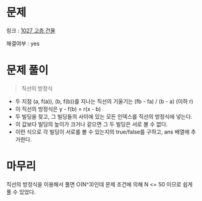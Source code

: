 # 문제
링크 : [1027 고층 건물](https://www.acmicpc.net/problem/1027)

해결여부 : yes

# 문제 풀이
> 직선의 방정식
- 두 지점 (a, f(a)), (b, f(b))를 지나는 직선의 기울기는 (fb - fa) / (b - a) (이하 r)
- 이 직선의 방정식은 y - f(b) = r(x - b)
- 두 빌딩을 찾고, 그 빌딩들의 사이에 있는 모든 인덱스를 직선의 방정식에 넣는다.
- 이 값보다 빌딩의 높이가 크거나 같으면 그 두 빌딩은 서로 볼 수 없다.
- 이런 식으로 각 빌딩이 서로를 볼 수 있는지의 true/false를 구하고, ans 배열에 추가한다.

# 마무리
직선의 방정식을 이용해서 풀면 O(N^3)인데 문제 조건에 의해 N <= 50 이므로 쉽게 풀 수 있었다.